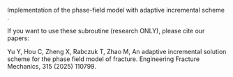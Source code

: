 Implementation of the phase-field model with adaptive incremental scheme .

If you want to use these subroutine (research ONLY), please cite our papers:

Yu Y, Hou C, Zheng X, Rabczuk T, Zhao M, An adaptive incremental solution scheme for the phase field model of fracture. Engineering Fracture Mechanics, 315 (2025) 110799.
